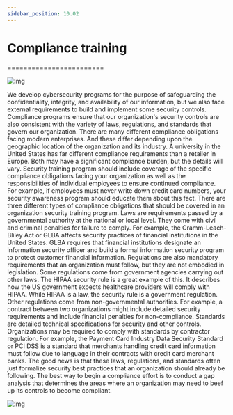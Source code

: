```yaml
---
sidebar_position: 10.02
---
```


# Compliance training
========================

![img](/img/1-10-2-1.png)

We develop cybersecurity programs for the purpose of safeguarding the confidentiality, integrity, and availability of our information, but we also face external requirements to build and implement some security controls. Compliance programs ensure that our organization's security controls are also consistent with the variety of laws, regulations, and standards that govern our organization. There are many different compliance obligations facing modern enterprises. And these differ depending upon the geographic location of the organization and its industry. A university in the United States has far different compliance requirements than a retailer in Europe. Both may have a significant compliance burden, but the details will vary. Security training program should include coverage of the specific compliance obligations facing your organization as well as the responsibilities of individual employees to ensure continued compliance. For example, if employees must never write down credit card numbers, your security awareness program should educate them about this fact. There are three different types of compliance obligations that should be covered in an organization security training program. Laws are requirements passed by a governmental authority at the national or local level. They come with civil and criminal penalties for failure to comply. For example, the Gramm-Leach-Bliley Act or GLBA affects security practices of financial institutions in the United States. GLBA requires that financial institutions designate an information security officer and build a formal information security program to protect customer financial information. Regulations are also mandatory requirements that an organization must follow, but they are not embodied in legislation. Some regulations come from government agencies carrying out other laws. The HIPAA security rule is a great example of this. It describes how the US government expects healthcare providers will comply with HIPAA. While HIPAA is a law, the security rule is a government regulation. Other regulations come from non-governmental authorities. For example, a contract between two organizations might include detailed security requirements and include financial penalties for non-compliance. Standards are detailed technical specifications for security and other controls. Organizations may be required to comply with standards by contractor regulation. For example, the Payment Card Industry Data Security Standard or PCI DSS is a standard that merchants handling credit card information must follow due to language in their contracts with credit card merchant banks. The good news is that these laws, regulations, and standards often just formalize security best practices that an organization should already be following. The best way to begin a compliance effort is to conduct a gap analysis that determines the areas where an organization may need to beef up its controls to become compliant.


![img](/img/1-10-2-2.png)

